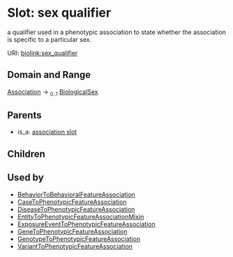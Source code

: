 
# Slot: sex qualifier


a qualifier used in a phenotypic association to state whether the association is specific to a particular sex.

URI: [biolink:sex_qualifier](https://w3id.org/biolink/vocab/sex_qualifier)


## Domain and Range

[Association](Association.md) &#8594;  <sub>0..1</sub> [BiologicalSex](BiologicalSex.md)

## Parents

 *  is_a: [association slot](association_slot.md)

## Children


## Used by

 * [BehaviorToBehavioralFeatureAssociation](BehaviorToBehavioralFeatureAssociation.md)
 * [CaseToPhenotypicFeatureAssociation](CaseToPhenotypicFeatureAssociation.md)
 * [DiseaseToPhenotypicFeatureAssociation](DiseaseToPhenotypicFeatureAssociation.md)
 * [EntityToPhenotypicFeatureAssociationMixin](EntityToPhenotypicFeatureAssociationMixin.md)
 * [ExposureEventToPhenotypicFeatureAssociation](ExposureEventToPhenotypicFeatureAssociation.md)
 * [GeneToPhenotypicFeatureAssociation](GeneToPhenotypicFeatureAssociation.md)
 * [GenotypeToPhenotypicFeatureAssociation](GenotypeToPhenotypicFeatureAssociation.md)
 * [VariantToPhenotypicFeatureAssociation](VariantToPhenotypicFeatureAssociation.md)
